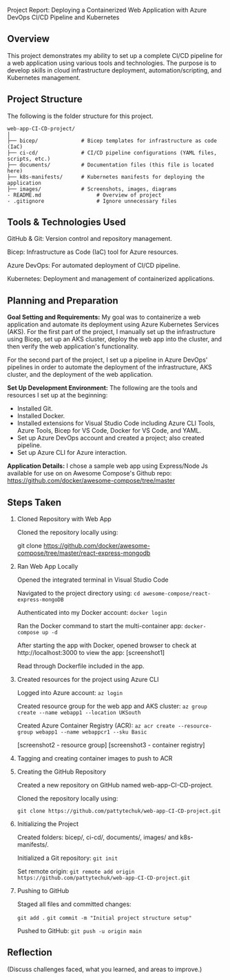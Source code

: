Project Report: Deploying a Containerized Web Application with Azure DevOps CI/CD Pipeline and Kubernetes

## Overview

This project demonstrates my ability to set up a complete CI/CD pipeline for a web application using various tools and technologies. The purpose is to develop skills in cloud infrastructure deployment, automation/scripting, and Kubernetes management.

## Project Structure
The following is the folder structure for this project. 
```
web-app-CI-CD-project/
│
├── bicep/              # Bicep templates for infrastructure as code (IaC)
├── ci-cd/              # CI/CD pipeline configurations (YAML files, scripts, etc.)
├── documents/          # Documentation files (this file is located here)
├── k8s-manifests/      # Kubernetes manifests for deploying the application
├── images/             # Screenshots, images, diagrams
- README.md                  # Overview of project
- .gitignore                 # Ignore unnecessary files
```

## Tools & Technologies Used

GitHub & Git: Version control and repository management.

Bicep: Infrastructure as Code (IaC) tool for Azure resources.

Azure DevOps: For automated deployment of CI/CD pipeline.

Kubernetes: Deployment and management of containerized applications.

## Planning and Preparation

**Goal Setting and Requirements:** My goal was to containerize a web application and automate its deployment using Azure Kubernetes Services (AKS). For the first part of the project, I manually set up the infrastructure using Bicep, set up an AKS cluster, deploy the web app into the cluster, and then verify the web application's functionality. 

For the second part of the project, I set up a pipeline in Azure DevOps' pipelines in order to automate the deployment of the infrastructure, AKS cluster, and the deployment of the web application. 

**Set Up Development Environment:** The following are the tools and resources I set up at the beginning:
- Installed Git.
- Installed Docker.
- Installed extensions for Visual Studio Code including Azure CLI Tools, Azure Tools, Bicep for VS Code, Docker for VS Code, and YAML.
- Set up Azure DevOps account and created a project; also created pipeline.
- Set up Azure CLI for Azure interaction.

**Application Details:** I chose a sample web app using Express/Node Js available for use on on Awesome Compose's Github repo: https://github.com/docker/awesome-compose/tree/master


## Steps Taken

1. Cloned Repository with Web App

    Cloned the repository locally using: 

    git clone https://github.com/docker/awesome-compose/tree/master/react-express-mongodb

2. Ran Web App Locally

    Opened the integrated terminal in Visual Studio Code

    Navigated to the project directory using:
    `cd awesome-compose/react-express-mongoDB`

    Authenticated into my Docker account:
    `docker login`

    Ran the Docker command to start the multi-container app:
    `docker-compose up -d`

    After starting the app with Docker, opened browser to check at http://localhost:3000 to view the app:
    [screenshot1]

    Read through Dockerfile included in the app.

3.  Created resources for the project using Azure CLI

    Logged into Azure account:
    `az login`

    Created resource group for the web app and AKS cluster:
    `az group create --name webapp1 --location UKSouth`

    Created Azure Container Registry (ACR): 
    `az acr create --resource-group webapp1 --name webappcr1 --sku Basic`

    [screenshot2 - resource group]
    [screenshot3 - container registry]

4.  Tagging and creating container images to push to ACR

    
   

10. Creating the GitHub Repository

    Created a new repository on GitHub named web-app-CI-CD-project.

    Cloned the repository locally using:

    `git clone https://github.com/pattytechuk/web-app-CI-CD-project.git`


11. Initializing the Project

    Created folders: bicep/, ci-cd/, documents/, images/ and k8s-manifests/.

    Initialized a Git repository:
    `git init`

    Set remote origin:
    `git remote add origin https://github.com/pattytechuk/web-app-CI-CD-project.git`


12. Pushing to GitHub

    Staged all files and committed changes:

    `git add .`
    `git commit -m "Initial project structure setup"`

    Pushed to GitHub:
    `git push -u origin main`

## Reflection

(Discuss challenges faced, what you learned, and areas to improve.)